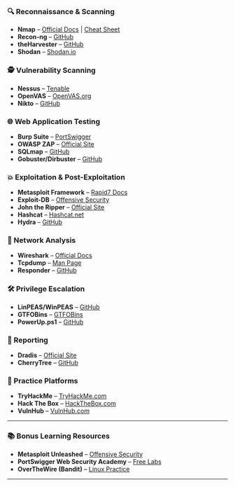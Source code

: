 ### **🔍 Reconnaissance & Scanning**  
- **Nmap** – [Official Docs](https://nmap.org/) | [Cheat Sheet](https://www.stationx.net/nmap-cheat-sheet/)  
- **Recon-ng** – [GitHub](https://github.com/lanmaster53/recon-ng)  
- **theHarvester** – [GitHub](https://github.com/laramies/theHarvester)  
- **Shodan** – [Shodan.io](https://www.shodan.io/)  

### **🕵️ Vulnerability Scanning**  
- **Nessus** – [Tenable](https://www.tenable.com/products/nessus)  
- **OpenVAS** – [OpenVAS.org](https://openvas.org/)  
- **Nikto** – [GitHub](https://github.com/sullo/nikto)  

### **🌐 Web Application Testing**  
- **Burp Suite** – [PortSwigger](https://portswigger.net/burp)  
- **OWASP ZAP** – [Official Site](https://www.zaproxy.org/)  
- **SQLmap** – [GitHub](https://github.com/sqlmapproject/sqlmap)  
- **Gobuster/Dirbuster** – [GitHub](https://github.com/OJ/gobuster)  

### **💥 Exploitation & Post-Exploitation**  
- **Metasploit Framework** – [Rapid7 Docs](https://www.metasploit.com/)  
- **Exploit-DB** – [Offensive Security](https://www.exploit-db.com/)  
- **John the Ripper** – [Official Site](https://www.openwall.com/john/)  
- **Hashcat** – [Hashcat.net](https://hashcat.net/hashcat/)  
- **Hydra** – [GitHub](https://github.com/vanhauser-thc/thc-hydra)  

### **📡 Network Analysis**  
- **Wireshark** – [Official Docs](https://www.wireshark.org/docs/)  
- **Tcpdump** – [Man Page](https://www.tcpdump.org/manpages/tcpdump.1.html)  
- **Responder** – [GitHub](https://github.com/lgandx/Responder)  

### **🛠️ Privilege Escalation**  
- **LinPEAS/WinPEAS** – [GitHub](https://github.com/carlospolop/PEASS-ng)  
- **GTFOBins** – [GTFOBins](https://gtfobins.github.io/)  
- **PowerUp.ps1** – [GitHub](https://github.com/PowerShellMafia/PowerSploit)  

### **📝 Reporting**  
- **Dradis** – [Official Site](https://dradisframework.com/)  
- **CherryTree** – [GitHub](https://github.com/giuspen/cherrytree)  

### **🎯 Practice Platforms**  
- **TryHackMe** – [TryHackMe.com](https://tryhackme.com/)  
- **Hack The Box** – [HackTheBox.com](https://www.hackthebox.com/)  
- **VulnHub** – [VulnHub.com](https://www.vulnhub.com/)  

---

### **📚 Bonus Learning Resources**  
- **Metasploit Unleashed** – [Offensive Security](https://www.offensive-security.com/metasploit-unleashed/)  
- **PortSwigger Web Security Academy** – [Free Labs](https://portswigger.net/web-security)  
- **OverTheWire (Bandit)** – [Linux Practice](https://overthewire.org/wargames/bandit/)  

---

